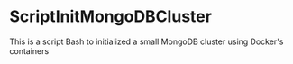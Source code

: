 # ScriptInitMongoDBCluster
This is a script Bash to initialized a small MongoDB cluster using Docker's containers
